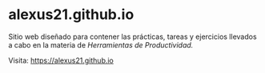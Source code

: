 # **alexus21.github.io**

Sitio web diseñado para contener las prácticas, tareas y ejercicios llevados a cabo en la
materia de *Herramientas de Productividad.*

Visita: https://alexus21.github.io